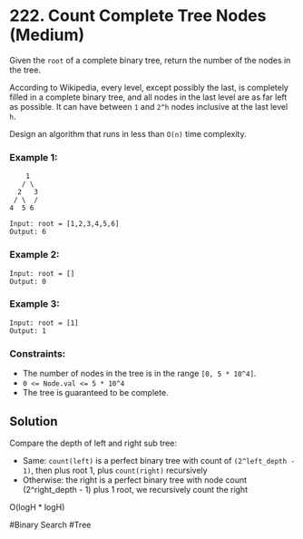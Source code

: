 # 222. Count Complete Tree Nodes (Medium)

Given the `root` of a complete binary tree, return the number of the nodes in the tree.

According to Wikipedia, every level, except possibly the last, is completely filled in a complete binary tree, and all nodes in the last level are as far left as possible. It can have between `1` and `2^h` nodes inclusive at the last level `h`.

Design an algorithm that runs in less than `O(n)` time complexity.

### Example 1:

```
    1
   / \
  2   3
 / \  /
4  5 6

Input: root = [1,2,3,4,5,6]
Output: 6
```

### Example 2:

```
Input: root = []
Output: 0
```

### Example 3:

```
Input: root = [1]
Output: 1
```

### Constraints:

- The number of nodes in the tree is in the range `[0, 5 * 10^4]`.
- `0 <= Node.val <= 5 * 10^4`
- The tree is guaranteed to be complete.

## Solution

Compare the depth of left and right sub tree:

- Same: `count(left)` is a perfect binary tree with count of `(2^left_depth - 1)`, then plus root 1, plus `count(right)` recursively
- Otherwise: the right is a perfect binary tree with node count (2^right_depth - 1) plus 1 root, we recursively count the right

O(logH \* logH)

#Binary Search #Tree
